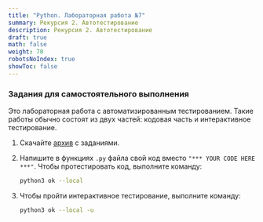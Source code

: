 ```yaml
---
title: "Python. Лабораторная работа №7"
summary: Рекурсия 2. Автотестирование
description: Рекурсия 2. Автотестирование
draft: true
math: false
weight: 70
robotsNoIndex: true
showToc: false
---
```

### Задания для самостоятельного выполнения

Это лабораторная работа с автоматизированным тестированием. Такие работы обычно состоят из двух частей:
кодовая часть и интерактивное тестирование.

1. Скачайте [архив](/python/lab07.zip) с заданиями.

2. Напишите в функциях `.py` файла свой код вместо `"*** YOUR CODE HERE ***"`. Чтобы протестировать код, выполните команду:

    ```bash
    python3 ok --local
    ```
3. Чтобы пройти интерактивное тестирование, выполните команду:

    ```bash
    python3 ok --local -u
    ```
